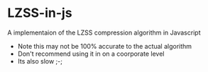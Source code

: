 # LZSS-in-js
A implementaion of the LZSS compression algorithm in Javascript

* Note this may not be 100% accurate to the actual algorithm
*   Don't recommend using it in on a coorporate level
*   Its also slow ;-;
